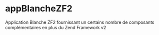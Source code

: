 # appBlancheZF2
Application Blanche ZF2 fournissant un certains nombre de composants complémentaires en plus du Zend Framework v2
